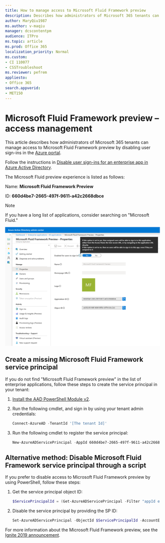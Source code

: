 ```yaml
---
title: How to manage access to Microsoft Fluid Framework preview
description: Describes how administrators of Microsoft 365 tenants can manage access to Microsoft Fluid Framework preview by configuring its service principle in Azure portal.
author: MaryQiu1987
ms.author: v-maqiu
manager: dcscontentpm 
audience: ITPro 
ms.topic: article 
ms.prod: Office 365
localization_priority: Normal
ms.custom: 
- CI 110077
- CSSTroubleshoot
ms.reviewer: pefrem
appliesto:
- Office 365
search.appverid: 
- MET150
---
```


# Microsoft Fluid Framework preview – access management

This article describes how administrators of Microsoft 365 tenants can manage access to Microsoft Fluid Framework preview by disabling user sign-ins in the [Azure portal](https://portal.azure.com/).

Follow the instructions in [Disable user sign-ins for an enterprise app in Azure Active Directory](https://docs.microsoft.com/azure/active-directory/manage-apps/disable-user-sign-in-portal).

The Microsoft Fluid preview experience is listed as follows:

Name: **Microsoft Fluid Framework Preview**

ID: **660d4be7-2665-497f-9611-a42c2668dbce**

> [!NOTE]
> If you have a long list of applications, consider searching on "Microsoft Fluid."

![screenshot of Microsoft Fluid Framework Preview properties tab](./media/manage-fluid-framework-preview-access/properties.png)

## Create a missing Microsoft Fluid Framework service principal

If you do not find "Microsoft Fluid Framework preview" in the list of enterprise applications, follow these steps to create the service principal in your tenant:

1. [Install the AAD PowerShell Module v2](https://docs.microsoft.com/powershell/azure/active-directory/install-adv2?view=azureadps-2.0#installing-the-azure-ad-module).
2. Run the following cmdlet, and sign in by using your tenant admin credentials:

   ```powershell
   Connect-AzureAD -TenantId '[The tenant Id]'
   ```

3. Run the following cmdlet to register the service principal:

   ```powershell
   New-AzureADServicePrincipal -AppId 660d4be7-2665-497f-9611-a42c2668dbce -DisplayName 'Microsoft Fluid Framework Preview'
   ```

## Alternative method: Disable Microsoft Fluid Framework service principal through a script

If you prefer to disable access to Microsoft Fluid Framework preview by using PowerShell, follow these steps:

1. Get the service principal object ID:

   ```powershell
   $ServicePrincipalId = (Get-AzureADServicePrincipal -Filter "appId eq '660d4be7-2665-497f-9611-a42c2668dbce'").ObjectId
   ```

2. Disable the service principal by providing the SP ID:

   ```powershell
   Set-AzureADServicePrincipal -ObjectId $ServicePrincipalId -AccountEnabled $False
   ```

For more information about the Microsoft Fluid Framework preview, see the [Ignite 2019 announcement](https://aka.ms/FluidPreviewBlog).